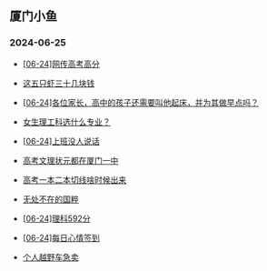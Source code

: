 ## 厦门小鱼 
### 2024-06-25

+ [[06-24]网传高考高分](http://bbs.xmfish.com/read-htm-tid-18209361.html)

+ [这五只虾三十几块钱](http://bbs.xmfish.com/read-htm-tid-18209293.html)

+ [[06-24]各位家长，高中的孩子还需要叫他起床，并为其做早点吗？](http://bbs.xmfish.com/read-htm-tid-18209344.html)

+ [女生理工科选什么专业？](http://bbs.xmfish.com/read-htm-tid-18209409.html)

+ [[06-24]上班没人说话](http://bbs.xmfish.com/read-htm-tid-18209337.html)

+ [高考文理状元都在厦门一中](http://bbs.xmfish.com/read-htm-tid-18209545.html)

+ [高考一本二本切线啥时候出来](http://bbs.xmfish.com/read-htm-tid-18209426.html)

+ [无处不在的国粹](http://bbs.xmfish.com/read-htm-tid-18209335.html)

+ [[06-24]理科592分](http://bbs.xmfish.com/read-htm-tid-18209536.html)

+ [[06-24]每日心情签到](http://bbs.xmfish.com/read-htm-tid-18209132.html)

+ [个人越野车急卖](http://bbs.xmfish.com/read-htm-tid-18209256.html)

